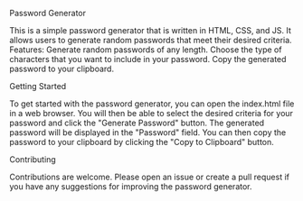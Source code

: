 Password Generator

This is a simple password generator that is written in HTML, CSS, and JS. It allows users to generate random passwords that meet their desired criteria.
Features:
    Generate random passwords of any length.
    Choose the type of characters that you want to include in your password.
    Copy the generated password to your clipboard.

Getting Started

To get started with the password generator, you can open the index.html file in a web browser. You will then be able to select the desired criteria for your password and click the "Generate Password" button. The generated password will be displayed in the "Password" field. You can then copy the password to your clipboard by clicking the "Copy to Clipboard" button.

Contributing

Contributions are welcome. Please open an issue or create a pull request if you have any suggestions for improving the password generator.


